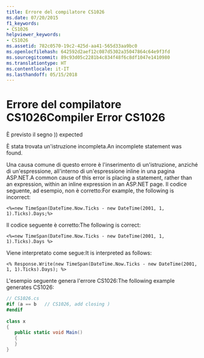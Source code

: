 ```yaml
---
title: Errore del compilatore CS1026
ms.date: 07/20/2015
f1_keywords:
- CS1026
helpviewer_keywords:
- CS1026
ms.assetid: 782c0570-19c2-425d-aa41-565d33aa9bc0
ms.openlocfilehash: 642592d2aef12c087d5302a35047864c64e9f3fd
ms.sourcegitcommit: 89c93d05c2281b4c834f48f6c8df1047e1410980
ms.translationtype: HT
ms.contentlocale: it-IT
ms.lasthandoff: 05/15/2018
---
```

# <a name="compiler-error-cs1026"></a><span data-ttu-id="7e05f-102">Errore del compilatore CS1026</span><span class="sxs-lookup"><span data-stu-id="7e05f-102">Compiler Error CS1026</span></span>
<span data-ttu-id="7e05f-103">È previsto il segno )</span><span class="sxs-lookup"><span data-stu-id="7e05f-103">) expected</span></span>  
  
 <span data-ttu-id="7e05f-104">È stata trovata un'istruzione incompleta.</span><span class="sxs-lookup"><span data-stu-id="7e05f-104">An incomplete statement was found.</span></span>  
  
 <span data-ttu-id="7e05f-105">Una causa comune di questo errore è l'inserimento di un'istruzione, anziché di un'espressione, all'interno di un'espressione inline in una pagina ASP.NET.</span><span class="sxs-lookup"><span data-stu-id="7e05f-105">A common cause of this error is placing a statement, rather than an expression, within an inline expression in an ASP.NET page.</span></span> <span data-ttu-id="7e05f-106">Il codice seguente, ad esempio, non è corretto:</span><span class="sxs-lookup"><span data-stu-id="7e05f-106">For example, the following is incorrect:</span></span>  
  
```aspx-csharp  
<%=new TimeSpan(DateTime.Now.Ticks - new DateTime(2001, 1, 1).Ticks).Days;%>  
```  
  
 <span data-ttu-id="7e05f-107">Il codice seguente è corretto:</span><span class="sxs-lookup"><span data-stu-id="7e05f-107">The following is correct:</span></span>  
  
```aspx-csharp  
<%=new TimeSpan(DateTime.Now.Ticks - new DateTime(2001, 1, 1).Ticks).Days %>  
```  
  
 <span data-ttu-id="7e05f-108">Viene interpretato come segue:</span><span class="sxs-lookup"><span data-stu-id="7e05f-108">It is interpreted as follows:</span></span>  
  
```aspx-csharp  
<% Response.Write(new TimeSpan(DateTime.Now.Ticks - new DateTime(2001, 1, 1).Ticks).Days); %>  
```  
  
 <span data-ttu-id="7e05f-109">L'esempio seguente genera l'errore CS1026:</span><span class="sxs-lookup"><span data-stu-id="7e05f-109">The following example generates CS1026:</span></span>  
  
```csharp  
// CS1026.cs  
#if (a == b   // CS1026, add closing )  
#endif  
  
class x  
{  
   public static void Main()  
   {  
   }  
}  
```

